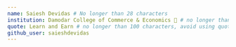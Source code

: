 ```yaml
---
name: Saiesh Devidas # No longer than 28 characters
institution: Damodar College of Commerce & Economics 🚩 # no longer than 58 characters
quote: Learn and Earn # no longer than 100 characters, avoid using quotes(") to guarantee the format remains the same.
github_user: saieshdevidas
---
```

